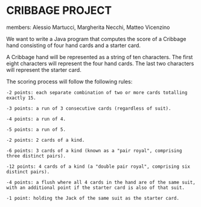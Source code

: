 # CRIBBAGE PROJECT 
members: Alessio Martucci, Margherita Necchi, Matteo Vicenzino

We want to write a Java program that computes the score of a Cribbage hand consisting of four hand cards and a starter card.

A Cribbage hand will be represented as a string of ten characters.
The first eight characters will represent the four hand cards. The last two characters will represent the starter card.

The scoring process will follow the following rules: 

    -2 points: each separate combination of two or more cards totalling exactly 15.
    
    -3 points: a run of 3 consecutive cards (regardless of suit).
    
    -4 points: a run of 4.
    
    -5 points: a run of 5.
    
    -2 points: 2 cards of a kind.
    
    -6 points: 3 cards of a kind (known as a "pair royal", comprising three distinct pairs).
    
    -12 points: 4 cards of a kind (a "double pair royal", comprising six distinct pairs).
    
    -4 points: a flush where all 4 cards in the hand are of the same suit, with an additional point if the starter card is also of that suit.
    
    -1 point: holding the Jack of the same suit as the starter card.
